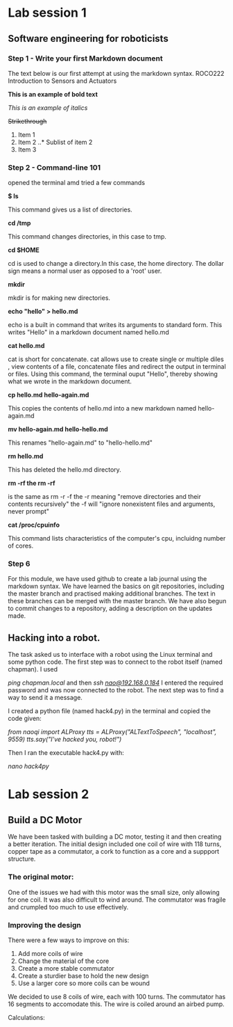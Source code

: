 # Lab session 1
## Software engineering for roboticists

### Step 1 - Write your first Markdown document

The text below is our first attempt at using the markdown syntax.
ROCO222
Introduction to Sensors and Actuators

**This is an example of bold text**

*This is an example of italics*

~~Strikethrough~~

  1. Item 1
  2. Item 2 
  ..* Sublist of item 2
  3. Item 3

### Step 2 - Command-line 101

opened the terminal amd tried a few commands

**$ ls**

This command gives us a list of directories.

**cd /tmp**

This command changes directories, in this case to tmp.

**cd $HOME**

cd is used to change a directory.In this case, the home directory. The dollar sign means a normal user as opposed to a 'root' user.

**mkdir**

mkdir is for making new directories.

**echo "hello" > hello.md**

echo is a built in command that writes its arguments to standard form. This writes "Hello" in a markdown document named hello.md

**cat hello.md**

cat is short for concatenate. cat allows use to create single or multiple diles , view contents of a file, concatenate files and redirect the output in terminal or files. Using this command, the terminal ouput "Hello", thereby showing what we wrote in the markdown document.

**cp hello.md hello-again.md**

This copies the contents of hello.md into a new markdown named hello-again.md

**mv hello-again.md hello-hello.md**

This renames "hello-again.md" to "hello-hello.md"

**rm hello.md**

This has deleted the hello.md directory.

**rm -rf the rm -rf**

is the same as rm -r -f the -r meaning "remove directories and their contents recursively" the -f will "ignore nonexistent files and arguments, never prompt"

**cat /proc/cpuinfo**

This command lists characteristics of the computer's cpu, incluidng number of cores.

### Step 6
For this module, we have used github to create a lab journal using the markdown syntax. We have learned the basics on git repositories, including the master branch and practised making additional branches. The text in these branches can be merged with the master branch. We have also begun to commit changes to a repository, adding a description on the updates made.

## Hacking into a robot.

The task asked us to interface with a robot using the Linux terminal and some python code. The first step was to connect to the robot itself (named chapman). I used 

*ping chapman.local*
and then
*ssh nao@192.168.0.184*
I entered the required password and was now connected to the robot. The next step was to find a way to send it a message.

I created a python file (named hack4.py) in the terminal and copied the code given:

*from naoqi import ALProxy
tts = ALProxy("ALTextToSpeech", "localhost", 9559)
tts.say("I've hacked you, robot!")*

Then I ran the executable hack4.py with:

*nano hack4py*

# Lab session 2
## Build a DC Motor

We have been tasked with building a DC motor, testing it and then creating a better iteration. The initial design included one coil of wire with 118 turns, copper tape as a commutator, a cork to function as a core and a suppport structure.

### The original motor:




One of the issues we had with this motor was the small size, only allowing for one coil. It was also difficult to wind around. The commutator was fragile and crumpled too much to use effectively.

### Improving the design

There were a few ways to improve on this:

1. Add more coils of wire
2. Change the material of the core
3. Create a more stable commutator
4. Create a sturdier base to hold the new design
5. Use a larger core so more coils can be wound


We decided to use 8 coils of wire, each with 100 turns. The commutator has 16 segments to accomodate this. The wire is coiled around an airbed pump.


Calculations:

